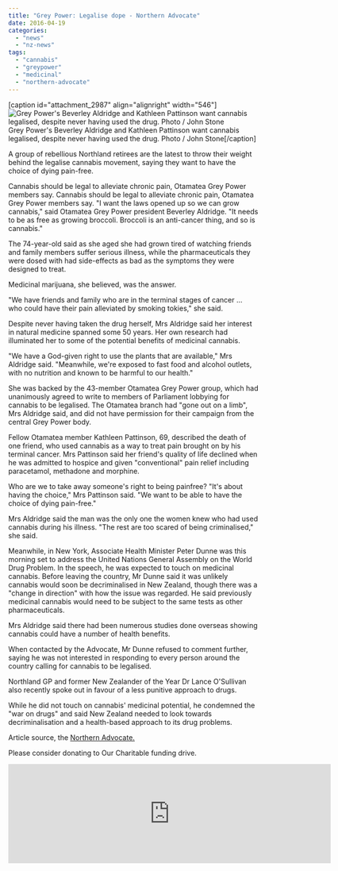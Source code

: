 ```yaml
---
title: "Grey Power: Legalise dope - Northern Advocate"
date: 2016-04-19
categories: 
  - "news"
  - "nz-news"
tags: 
  - "cannabis"
  - "greypower"
  - "medicinal"
  - "northern-advocate"
---
```


\[caption id="attachment\_2987" align="alignright" width="546"\]![Grey Power's Beverley Aldridge and Kathleen Pattinson want cannabis legalised, despite never having used the drug. Photo / John Stone](http://mcawarenessnz.org/wp-content/uploads/2016/04/greypower.jpg) Grey Power's Beverley Aldridge and Kathleen Pattinson want cannabis legalised, despite never having used the drug. Photo / John Stone\[/caption\]

A group of rebellious Northland retirees are the latest to throw their weight behind the legalise cannabis movement, saying they want to have the choice of dying pain-free.

Cannabis should be legal to alleviate chronic pain, Otamatea Grey Power members say. Cannabis should be legal to alleviate chronic pain, Otamatea Grey Power members say. "I want the laws opened up so we can grow cannabis," said Otamatea Grey Power president Beverley Aldridge. "It needs to be as free as growing broccoli. Broccoli is an anti-cancer thing, and so is cannabis."

The 74-year-old said as she aged she had grown tired of watching friends and family members suffer serious illness, while the pharmaceuticals they were dosed with had side-effects as bad as the symptoms they were designed to treat.

Medicinal marijuana, she believed, was the answer.

"We have friends and family who are in the terminal stages of cancer ... who could have their pain alleviated by smoking tokies," she said.

Despite never having taken the drug herself, Mrs Aldridge said her interest in natural medicine spanned some 50 years. Her own research had illuminated her to some of the potential benefits of medicinal cannabis.

"We have a God-given right to use the plants that are available," Mrs Aldridge said. "Meanwhile, we're exposed to fast food and alcohol outlets, with no nutrition and known to be harmful to our health."

She was backed by the 43-member Otamatea Grey Power group, which had unanimously agreed to write to members of Parliament lobbying for cannabis to be legalised. The Otamatea branch had "gone out on a limb", Mrs Aldridge said, and did not have permission for their campaign from the central Grey Power body.

Fellow Otamatea member Kathleen Pattinson, 69, described the death of one friend, who used cannabis as a way to treat pain brought on by his terminal cancer. Mrs Pattinson said her friend's quality of life declined when he was admitted to hospice and given "conventional" pain relief including paracetamol, methadone and morphine.

Who are we to take away someone's right to being painfree? "It's about having the choice," Mrs Pattinson said. "We want to be able to have the choice of dying pain-free."

Mrs Aldridge said the man was the only one the women knew who had used cannabis during his illness. "The rest are too scared of being criminalised," she said.

Meanwhile, in New York, Associate Health Minister Peter Dunne was this morning set to address the United Nations General Assembly on the World Drug Problem. In the speech, he was expected to touch on medicinal cannabis. Before leaving the country, Mr Dunne said it was unlikely cannabis would soon be decriminalised in New Zealand, though there was a "change in direction" with how the issue was regarded. He said previously medicinal cannabis would need to be subject to the same tests as other pharmaceuticals.

Mrs Aldridge said there had been numerous studies done overseas showing cannabis could have a number of health benefits.

When contacted by the Advocate, Mr Dunne refused to comment further, saying he was not interested in responding to every person around the country calling for cannabis to be legalised.

Northland GP and former New Zealander of the Year Dr Lance O'Sullivan also recently spoke out in favour of a less punitive approach to drugs.

While he did not touch on cannabis' medicinal potential, he condemned the "war on drugs" and said New Zealand needed to look towards decriminalisation and a health-based approach to its drug problems.

Article source, the [Northern Advocate.](http://www.nzherald.co.nz/nz/news/article.cfm?c_id=1&objectid=11625554)

Please consider donating to Our Charitable funding drive. 

<iframe src="https://widget.givealittle.co.nz/cause/legalmcfor10/light-starbuck" width="650" height="200" frameborder="0" seamless="seamless"></iframe>
